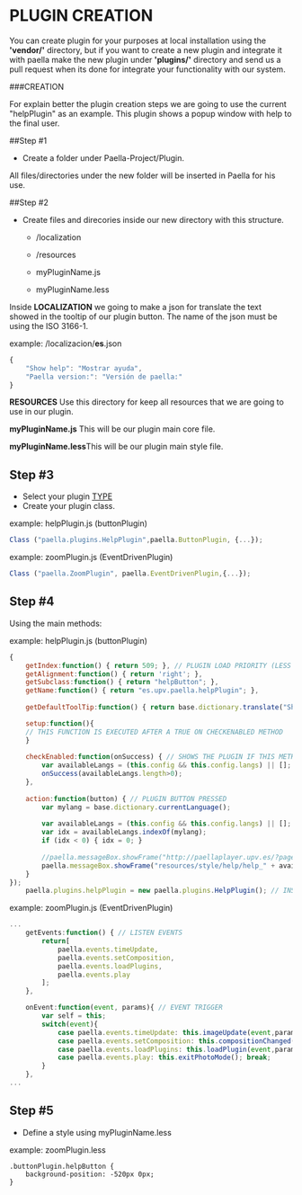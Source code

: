 # PLUGIN CREATION

You can create plugin for your purposes at local installation using the **'vendor/'** directory, but if you want to create a new plugin and integrate it with paella make the new plugin under **'plugins/'** directory and send us a pull request when its done for integrate your functionality with our system.

###CREATION

For explain better the plugin creation steps we are going to use the current "helpPlugin" as an example. This plugin shows a popup window with help to the final user.

##Step #1 
- Create a folder under Paella-Project/Plugin.

All files/directories under the new folder will be inserted in Paella for his use.

##Step #2
- Create files and direcories inside our new directory with this structure.

    - /localization

    - /resources

    - myPluginName.js

    - myPluginName.less


Inside <b>LOCALIZATION</b> we going to make a json for translate the text showed in the tooltip of our plugin button. The name of the json must be using the ISO 3166-1. 

example: /localizacion/<b>es</b>.json
```javascript
{
	"Show help": "Mostrar ayuda",
	"Paella version:": "Versión de paella:"
}
```

<b>RESOURCES</b> Use this directory for keep all resources that we are going to use in our plugin.

<b>myPluginName.js</b> This will be our plugin main core file.

<b>myPluginName.less</b>This will be our plugin main style file.

## Step #3
- Select your plugin [TYPE](plugin_type.md)
- Create your plugin class.

example: helpPlugin.js (buttonPlugin)
```javascript
Class ("paella.plugins.HelpPlugin",paella.ButtonPlugin, {...});

```

example: zoomPlugin.js (EventDrivenPlugin)
```javascript
Class ("paella.ZoomPlugin", paella.EventDrivenPlugin,{...});

```

## Step #4
Using the main methods:

example: helpPlugin.js (buttonPlugin)

```javascript
{
	getIndex:function() { return 509; }, // PLUGIN LOAD PRIORITY (LESS BETTER)
	getAlignment:function() { return 'right'; },
	getSubclass:function() { return "helpButton"; },
	getName:function() { return "es.upv.paella.helpPlugin"; },
	
	getDefaultToolTip:function() { return base.dictionary.translate("Show help") + ' (' + base.dictionary.translate("Paella version:") + ' ' + paella.version + ')'; },

    setup:function(){
    // THIS FUNCTION IS EXECUTED AFTER A TRUE ON CHECKENABLED METHOD 
    }
    
	checkEnabled:function(onSuccess) { // SHOWS THE PLUGIN IF THIS METHOD RETURNS TRUE
		var availableLangs = (this.config && this.config.langs) || [];
		onSuccess(availableLangs.length>0); 
	},
	
	action:function(button) { // PLUGIN BUTTON PRESSED
		var mylang = base.dictionary.currentLanguage();
		
		var availableLangs = (this.config && this.config.langs) || [];
		var idx = availableLangs.indexOf(mylang);
		if (idx < 0) { idx = 0; }
						
		//paella.messageBox.showFrame("http://paellaplayer.upv.es/?page=usage");
		paella.messageBox.showFrame("resources/style/help/help_" + availableLangs[idx] + ".html");
	}
});  
	paella.plugins.helpPlugin = new paella.plugins.HelpPlugin(); // INSTANTIATE

```

example: zoomPlugin.js (EventDrivenPlugin)

```javascript
...
    getEvents:function() { // LISTEN EVENTS
		return[
			paella.events.timeUpdate,
			paella.events.setComposition,
			paella.events.loadPlugins,
			paella.events.play
		];
    },

    onEvent:function(event, params){ // EVENT TRIGGER
    	var self = this;
    	switch(event){
    		case paella.events.timeUpdate: this.imageUpdate(event,params); break;
    		case paella.events.setComposition: this.compositionChanged(event,params); break;
    		case paella.events.loadPlugins: this.loadPlugin(event,params); break;
			case paella.events.play: this.exitPhotoMode(); break;
    	}
    },
...

```

## Step #5

- Define a style using myPluginName.less

example: zoomPlugin.less

```
.buttonPlugin.helpButton {
	background-position: -520px 0px;
}

```



